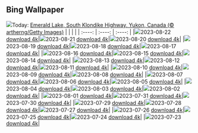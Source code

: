 ## Bing Wallpaper
![](./wallpaper/2023-08-22.jpg)Today: [Emerald Lake, South Klondike Highway, Yukon, Canada (© artherng/Getty Images)](./wallpaper/2023-08-22.jpg)
|      |      |      |
| :----: | :----: | :----: |
|![](./wallpaper/2023-08-22_sm.jpg)2023-08-22 [download 4k](./wallpaper/2023-08-22.jpg)|![](./wallpaper/2023-08-21_sm.jpg)2023-08-21 [download 4k](./wallpaper/2023-08-21.jpg)|![](./wallpaper/2023-08-20_sm.jpg)2023-08-20 [download 4k](./wallpaper/2023-08-20.jpg)|
|![](./wallpaper/2023-08-19_sm.jpg)2023-08-19 [download 4k](./wallpaper/2023-08-19.jpg)|![](./wallpaper/2023-08-18_sm.jpg)2023-08-18 [download 4k](./wallpaper/2023-08-18.jpg)|![](./wallpaper/2023-08-17_sm.jpg)2023-08-17 [download 4k](./wallpaper/2023-08-17.jpg)|
|![](./wallpaper/2023-08-16_sm.jpg)2023-08-16 [download 4k](./wallpaper/2023-08-16.jpg)|![](./wallpaper/2023-08-15_sm.jpg)2023-08-15 [download 4k](./wallpaper/2023-08-15.jpg)|![](./wallpaper/2023-08-14_sm.jpg)2023-08-14 [download 4k](./wallpaper/2023-08-14.jpg)|
|![](./wallpaper/2023-08-13_sm.jpg)2023-08-13 [download 4k](./wallpaper/2023-08-13.jpg)|![](./wallpaper/2023-08-12_sm.jpg)2023-08-12 [download 4k](./wallpaper/2023-08-12.jpg)|![](./wallpaper/2023-08-11_sm.jpg)2023-08-11 [download 4k](./wallpaper/2023-08-11.jpg)|
|![](./wallpaper/2023-08-10_sm.jpg)2023-08-10 [download 4k](./wallpaper/2023-08-10.jpg)|![](./wallpaper/2023-08-09_sm.jpg)2023-08-09 [download 4k](./wallpaper/2023-08-09.jpg)|![](./wallpaper/2023-08-08_sm.jpg)2023-08-08 [download 4k](./wallpaper/2023-08-08.jpg)|
|![](./wallpaper/2023-08-07_sm.jpg)2023-08-07 [download 4k](./wallpaper/2023-08-07.jpg)|![](./wallpaper/2023-08-06_sm.jpg)2023-08-06 [download 4k](./wallpaper/2023-08-06.jpg)|![](./wallpaper/2023-08-05_sm.jpg)2023-08-05 [download 4k](./wallpaper/2023-08-05.jpg)|
|![](./wallpaper/2023-08-04_sm.jpg)2023-08-04 [download 4k](./wallpaper/2023-08-04.jpg)|![](./wallpaper/2023-08-03_sm.jpg)2023-08-03 [download 4k](./wallpaper/2023-08-03.jpg)|![](./wallpaper/2023-08-02_sm.jpg)2023-08-02 [download 4k](./wallpaper/2023-08-02.jpg)|
|![](./wallpaper/2023-08-01_sm.jpg)2023-08-01 [download 4k](./wallpaper/2023-08-01.jpg)|![](./wallpaper/2023-07-31_sm.jpg)2023-07-31 [download 4k](./wallpaper/2023-07-31.jpg)|![](./wallpaper/2023-07-30_sm.jpg)2023-07-30 [download 4k](./wallpaper/2023-07-30.jpg)|
|![](./wallpaper/2023-07-29_sm.jpg)2023-07-29 [download 4k](./wallpaper/2023-07-29.jpg)|![](./wallpaper/2023-07-28_sm.jpg)2023-07-28 [download 4k](./wallpaper/2023-07-28.jpg)|![](./wallpaper/2023-07-27_sm.jpg)2023-07-27 [download 4k](./wallpaper/2023-07-27.jpg)|
|![](./wallpaper/2023-07-26_sm.jpg)2023-07-26 [download 4k](./wallpaper/2023-07-26.jpg)|![](./wallpaper/2023-07-25_sm.jpg)2023-07-25 [download 4k](./wallpaper/2023-07-25.jpg)|![](./wallpaper/2023-07-24_sm.jpg)2023-07-24 [download 4k](./wallpaper/2023-07-24.jpg)|
|![](./wallpaper/2023-07-23_sm.jpg)2023-07-23 [download 4k](./wallpaper/2023-07-23.jpg)|